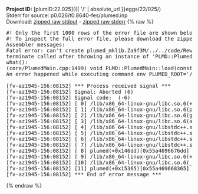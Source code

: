 **Project ID:** [plumID:22.025]({{ '/' | absolute_url }}eggs/22/025/)  
Stderr for source:  p0.026/t0.8640-fes/plumed.inp   
Download: [zipped raw stdout](plumed.inp.plumed.stdout.txt.zip) - [zipped raw stderr](plumed.inp.plumed.stderr.txt.zip) 
{% raw %}
<pre>
#! Only the first 1000 rows of the error file are shown below
#! To inspect the full error file, please download the zipped raw stderr file above
Assembler messages:
Fatal error: can't create plumed_mklib.Za9f3M/../../code/ReweightGeomFES.o: No such file or directory
terminate called after throwing an instance of 'PLMD::Plumed::ExceptionError'
what():
(core/PlumedMain.cpp:1499) void PLMD::PlumedMain::load(const std::string&)
An error happened while executing command env PLUMED_ROOT='/home/runner/opt/lib/plumed' PLUMED_VERSION='2.10b' PLUMED_HTMLDIR='/home/runner/opt/share/doc/plumed' PLUMED_INCLUDEDIR='/home/runner/opt/include' PLUMED_PROGRAM_NAME='plumed' PLUMED_IS_INSTALLED='yes' "/home/runner/opt/lib/plumed"/scripts/mklib.sh -n -o ./../../code/ReweightGeomFES.2.10b.so ../../code/ReweightGeomFES.cpp

[fv-az1945-156:08152] *** Process received signal ***
[fv-az1945-156:08152] Signal: Aborted (6)
[fv-az1945-156:08152] Signal code:  (-6)
[fv-az1945-156:08152] [ 0] /lib/x86_64-linux-gnu/libc.so.6(+0x45330)[0x7f5cab045330]
[fv-az1945-156:08152] [ 1] /lib/x86_64-linux-gnu/libc.so.6(pthread_kill+0x11c)[0x7f5cab09eb2c]
[fv-az1945-156:08152] [ 2] /lib/x86_64-linux-gnu/libc.so.6(gsignal+0x1e)[0x7f5cab04527e]
[fv-az1945-156:08152] [ 3] /lib/x86_64-linux-gnu/libc.so.6(abort+0xdf)[0x7f5cab0288ff]
[fv-az1945-156:08152] [ 4] /lib/x86_64-linux-gnu/libstdc++.so.6(+0xa5ff5)[0x7f5cab4a5ff5]
[fv-az1945-156:08152] [ 5] /lib/x86_64-linux-gnu/libstdc++.so.6(+0xbb0da)[0x7f5cab4bb0da]
[fv-az1945-156:08152] [ 6] /lib/x86_64-linux-gnu/libstdc++.so.6(_ZSt10unexpectedv+0x0)[0x7f5cab4a5a55]
[fv-az1945-156:08152] [ 7] /lib/x86_64-linux-gnu/libstdc++.so.6(+0xa5a6f)[0x7f5cab4a5a6f]
[fv-az1945-156:08152] [ 8] plumed(+0x146dd)[0x55a4696676dd]
[fv-az1945-156:08152] [ 9] /lib/x86_64-linux-gnu/libc.so.6(+0x2a1ca)[0x7f5cab02a1ca]
[fv-az1945-156:08152] [10] /lib/x86_64-linux-gnu/libc.so.6(__libc_start_main+0x8b)[0x7f5cab02a28b]
[fv-az1945-156:08152] [11] plumed(+0x15365)[0x55a469668365]
[fv-az1945-156:08152] *** End of error message ***
</pre>
{% endraw %}
